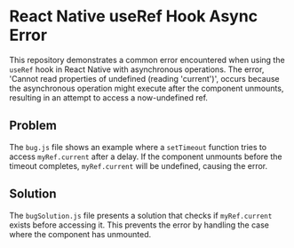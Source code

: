 # React Native useRef Hook Async Error

This repository demonstrates a common error encountered when using the `useRef` hook in React Native with asynchronous operations. The error, 'Cannot read properties of undefined (reading 'current')', occurs because the asynchronous operation might execute after the component unmounts, resulting in an attempt to access a now-undefined ref.

## Problem

The `bug.js` file shows an example where a `setTimeout` function tries to access `myRef.current` after a delay. If the component unmounts before the timeout completes, `myRef.current` will be undefined, causing the error.

## Solution

The `bugSolution.js` file presents a solution that checks if `myRef.current` exists before accessing it. This prevents the error by handling the case where the component has unmounted.